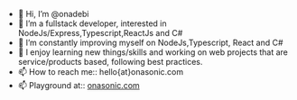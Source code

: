 - 👋 Hi, I’m @onadebi
- 👀 I’m a fullstack developer, interested in NodeJs/Express,Typescript,ReactJs and C#
- 🌱 I’m constantly improving myself on NodeJs,Typescript, React and C#
- 💞️ I enjoy learning new things/skills and working on web projects that are service/products based, following best practices.
- 📫 How to reach me:: hello{at}onasonic.com
- 📫 Playground at:: <a href="https://www.onasonic.com" target="_blank">onasonic.com</a>

<!---
onadebi/onadebi is a ✨ special ✨ repository because its `README.md` (this file) appears on your GitHub profile.
You can click the Preview link to take a look at your changes.
--->
